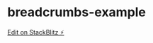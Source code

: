 # breadcrumbs-example

[Edit on StackBlitz ⚡️](https://stackblitz.com/edit/stackblitz-starters-j2jdxo)